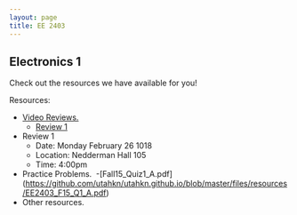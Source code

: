 ```yaml
---
layout: page
title: EE 2403
---
```


## Electronics 1
Check out the resources we have available for you!

Resources:
- [Video Reviews.](https://youtube.com/channel/UCV0OmOABl9S8e4QHvtNHLow)
  - [Review 1](https://youtu.be/XknuifIG2Nw)
- Review 1
  - Date: Monday February 26 1018
  - Location: Nedderman Hall 105
  - Time: 4:00pm 
- Practice Problems.
  -[Fall15_Quiz1_A.pdf] (https://github.com/utahkn/utahkn.github.io/blob/master/files/resources/EE2403_F15_Q1_A.pdf)
- Other resources.
